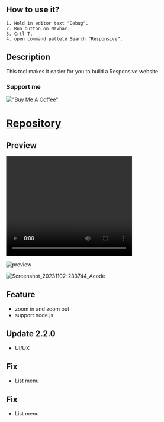 ## **How to use it?**
```
1. Hold in editor text "Debug".
2. Run button on Navbar.
3. Crtl-T.
4. open command pallete Search "Responsive".
```

## **Description**
This tool makes it easier for you to build a Responsive website 

### Support me
[!["Buy Me A Coffee"](https://www.buymeacoffee.com/assets/img/custom_images/orange_img.png)](https://www.buymeacoffee.com/cubarabara)

# [Repository](https://github.com/cubarabara/responsive-acode)

## **Preview**
<video src="https://github.com/cubarabara/Responsive-tools-acode/assets/36744420/4665e363-493c-4be0-9f25-8cc263b24603" height="270" width="340" controls></video>

![preview](https://github.com/cubarabara/Responsive-tools-acode/assets/36744420/48105c66-8417-41df-9dad-f6bbeeb2e034)

![Screenshot_20231102-233744_Acode](https://github.com/cubarabara/Responsive-tools-acode/assets/36744420/483f93ac-5431-46a3-8927-19f935bea5b4)


## Feature
* zoom in and zoom out
* support node.js

## Update 2.2.0
* UI/UX

## Fix
* List menu

## Fix
* List menu
